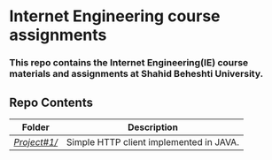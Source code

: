 # Internet Engineering course assignments

### This repo contains the Internet Engineering(IE) course materials and assignments at Shahid Beheshti University.

## Repo Contents 

| Folder | Description |
|--|--|
| [*Project#1/*](https://github.com/mohammadhashemii/IE-Assignments/tree/master/Project1/src) | Simple HTTP client implemented in JAVA. |
